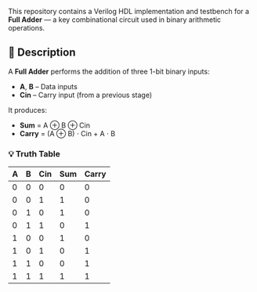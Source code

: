 This repository contains a Verilog HDL implementation and testbench for a **Full Adder** — a key combinational circuit used in binary arithmetic operations.

## 📘 Description

A **Full Adder** performs the addition of three 1-bit binary inputs:
- **A**, **B** – Data inputs
- **Cin** – Carry input (from a previous stage)

It produces:
- **Sum** = A ⊕ B ⊕ Cin
- **Carry** = (A ⊕ B) ⋅ Cin + A ⋅ B

### 💡 Truth Table

| A | B | Cin | Sum | Carry |
|---|---|-----|-----|--------|
| 0 | 0 |  0  |  0  |   0    |
| 0 | 0 |  1  |  1  |   0    |
| 0 | 1 |  0  |  1  |   0    |
| 0 | 1 |  1  |  0  |   1    |
| 1 | 0 |  0  |  1  |   0    |
| 1 | 0 |  1  |  0  |   1    |
| 1 | 1 |  0  |  0  |   1    |
| 1 | 1 |  1  |  1  |   1    |
